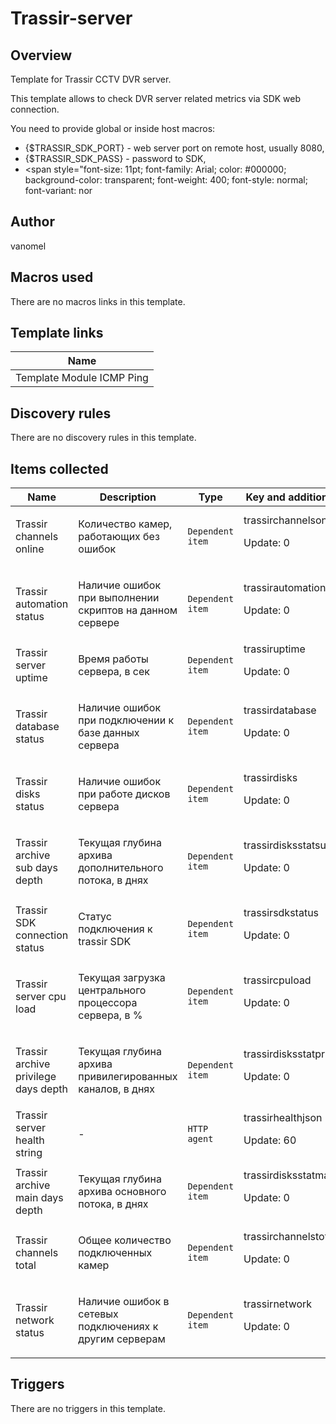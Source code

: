 # Trassir-server

## Overview

Template for Trassir CCTV DVR server.


This template allows to check DVR server related metrics via SDK web connection.


You need to provide global or inside host macros:


* {$TRASSIR\_SDK\_PORT} - web server port on remote host, usually 8080,
* {$TRASSIR\_SDK\_PASS} - password to SDK,
* <span style="font-size: 11pt; font-family: Arial; color: #000000; background-color: transparent; font-weight: 400; font-style: normal; font-variant: nor


## Author

vanomel

## Macros used

There are no macros links in this template.

## Template links

|Name|
|----|
|Template Module ICMP Ping|
## Discovery rules

There are no discovery rules in this template.

## Items collected

|Name|Description|Type|Key and additional info|
|----|-----------|----|----|
|Trassir channels online|<p>Количество камер, работающих без ошибок</p>|`Dependent item`|trassirchannelsonline<p>Update: 0</p>|
|Trassir automation status|<p>Наличие ошибок при выполнении скриптов на данном сервере</p>|`Dependent item`|trassirautomation<p>Update: 0</p>|
|Trassir server uptime|<p>Время работы сервера, в сек</p>|`Dependent item`|trassiruptime<p>Update: 0</p>|
|Trassir database status|<p>Наличие ошибок при подключении к базе данных сервера</p>|`Dependent item`|trassirdatabase<p>Update: 0</p>|
|Trassir disks status|<p>Наличие ошибок при работе дисков сервера</p>|`Dependent item`|trassirdisks<p>Update: 0</p>|
|Trassir archive sub days depth|<p>Текущая глубина архива дополнительного потока, в днях</p>|`Dependent item`|trassirdisksstatsubsdays<p>Update: 0</p>|
|Trassir SDK connection status|<p>Статус подключения к trassir SDK</p>|`Dependent item`|trassirsdkstatus<p>Update: 0</p>|
|Trassir server cpu load|<p>Текущая загрузка центрального процессора сервера, в %</p>|`Dependent item`|trassircpuload<p>Update: 0</p>|
|Trassir archive privilege days depth|<p>Текущая глубина архива привилегированных каналов, в днях</p>|`Dependent item`|trassirdisksstatprivdays<p>Update: 0</p>|
|Trassir server health string|<p>-</p>|`HTTP agent`|trassirhealthjson<p>Update: 60</p>|
|Trassir archive main days depth|<p>Текущая глубина архива основного потока, в днях</p>|`Dependent item`|trassirdisksstatmaindays<p>Update: 0</p>|
|Trassir channels total|<p>Общее количество подключенных камер</p>|`Dependent item`|trassirchannelstotal<p>Update: 0</p>|
|Trassir network status|<p>Наличие ошибок в сетевых подключениях к другим серверам</p>|`Dependent item`|trassirnetwork<p>Update: 0</p>|
## Triggers

There are no triggers in this template.

